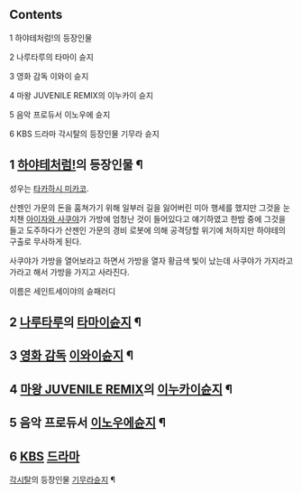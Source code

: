 ## Contents

    

1 하야테처럼!의 등장인물

2 나루타루의 타마이 슌지

3 영화 감독 이와이 슌지

4 마왕 JUVENILE REMIX의 이누카이 슌지

5 음악 프로듀서 이노우에 슌지

6 KBS 드라마 각시탈의 등장인물 기무라 슌지

## 1 [하야테처럼!](%ED%95%98%EC%95%BC%ED%85%8C%EC%B2%98%EB%9F%BC%21.md)의 등장인물 ¶

성우는 [타카하시 미카코](%ED%83%80%EC%B9%B4%ED%95%98%EC%8B%9C%20%EB%AF%B8%EC%B9%B4%EC%BD%94.md).

  

산젠인 가문의 돈을 훔쳐가기 위해 일부러 길을 잃어버린 미아 행세를 했지만 그것을 눈치챈 [아이자와 사쿠야](%EC%95%84%EC%9D%B4%EC%9E%90%EC%99%80%20%EC%82%AC%EC%BF%A0%EC%95%BC.md)가 가방에 엄청난 것이 들어있다고
얘기하였고 한밤 중에 그것을 들고 도주하다가 산젠인 가문의 경비 로봇에 의해 공격당할 위기에 처하지만 하야테의 구출로 무사하게 된다.

  

사쿠야가 가방을 열어보라고 하면서 가방을 열자 황금색 빛이 났는데 사쿠야가 가지라고 가라고 해서 가방을 가지고 사라진다.  

  

이름은 세인트세이야의 슌패러디  

## 2 [나루타루](%EB%82%98%EB%A3%A8%ED%83%80%EB%A3%A8.md)의 [타마이슌지](%ED%83%80%EB%A7%88%EC%9D%B4%20%EC%8A%8C%EC%A7%80.md) ¶

  

## 3 [영화 감독](%EC%98%81%ED%99%94%20%EA%B0%90%EB%8F%85.md) [이와이슌지](%EC%9D%B4%EC%99%80%EC%9D%B4%20%EC%8A%8C%EC%A7%80.md) ¶

  

## 4 [마왕 JUVENILE REMIX](%EB%A7%88%EC%99%95%20JUVENILE%20REMIX.md)의 [이누카이슌지](%EC%9D%B4%EB%88%84%EC%B9%B4%EC%9D%B4%20%EC%8A%8C%EC%A7%80.md) ¶

  

## 5 음악 프로듀서 [이노우에슌지](%EC%9D%B4%EB%85%B8%EC%9A%B0%EC%97%90%20%EC%8A%8C%EC%A7%80.md) ¶

  

## 6 [KBS](KBS.md) [드라마](%EB%93%9C%EB%9D%BC%EB%A7%88.md)
[각시탈](%EA%B0%81%EC%8B%9C%ED%83%88.md)의 등장인물 [기무라슌지](%EA%B8%B0%EB%AC%B4%EB%9D%BC%20%EC%8A%8C%EC%A7%80.md) ¶

